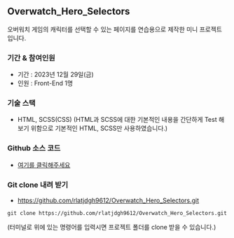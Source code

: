 ## Overwatch_Hero_Selectors
오버워치 게임의 캐릭터를 선택할 수 있는 페이지를 연습용으로 제작한 미니 프로젝트 입니다.

### 기간 & 참여인원
- 기간 : 2023년 12월 29일(금)
- 인원 : Front-End 1명

### 기술 스택
- HTML, SCSS(CSS)
(HTML과 SCSS에 대한 기본적인 내용을 간단하게 Test 해보기 위함으로 기본적인 HTML, SCSS만 사용하였습니다.)


### Github 소스 코드
- [여기를 클릭해주세요](https://github.com/rlatjdgh9612/Overwatch_Hero_Selectors)


### Git clone 내려 받기
- https://github.com/rlatjdgh9612/Overwatch_Hero_Selectors.git

`git clone https://github.com/rlatjdgh9612/Overwatch_Hero_Selectors.git`

(터미널로 위에 있는 명령어를 입력시면 프로젝트 폴더를 clone 받을 수 있습니다.)
